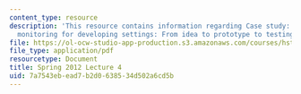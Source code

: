 ```yaml
---
content_type: resource
description: 'This resource contains information regarding Case study: Wireless labor
  monitoring for developing settings: From idea to prototype to testing and beyond.'
file: https://ol-ocw-studio-app-production.s3.amazonaws.com/courses/hst-s14-health-information-systems-to-improve-quality-of-care-in-resource-poor-settings-spring-2012/7a7543ebead7b2d0638534d502a6cd5b_MITHST_S14S12_lec09_1204.pdf
file_type: application/pdf
resourcetype: Document
title: Spring 2012 Lecture 4
uid: 7a7543eb-ead7-b2d0-6385-34d502a6cd5b
---
```

